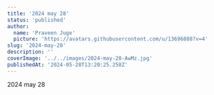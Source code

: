 ```yaml
---
title: '2024 may 28'
status: 'published'
author:
  name: 'Praveen Juge'
  picture: 'https://avatars.githubusercontent.com/u/13696888?v=4'
slug: '2024-may-28'
description: ''
coverImage: '../../images/2024-may-28-AwMz.jpg'
publishedAt: '2024-05-28T13:20:25.258Z'
---
```


2024 may 28